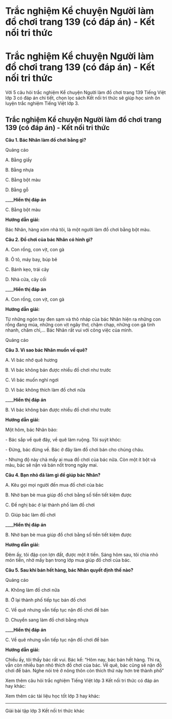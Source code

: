 # Trắc nghiệm Kể chuyện Người làm đồ chơi trang 139 (có đáp án) - Kết nối tri thức

# Trắc nghiệm Kể chuyện Người làm đồ chơi trang 139 (có đáp án) - Kết nối tri thức

Với 5 câu hỏi trắc nghiệm Kể chuyện Người làm đồ chơi trang 139 Tiếng Việt lớp 3 có đáp án chi tiết, chọn lọc sách Kết nối tri thức sẽ giúp học sinh ôn luyện trắc nghiệm Tiếng Việt lớp 3.

## Trắc nghiệm Kể chuyện Người làm đồ chơi trang 139 (có đáp án) - Kết nối tri thức

**Câu 1. Bác Nhân làm đồ chơi bằng gì?**

Quảng cáo

A. Bằng giấy

B. Bằng nhựa

C. Bằng bột màu

D. Bằng gỗ

____**Hiển thị đáp án**

C. Bằng bột màu

**Hướng dẫn giải:**

Bác Nhân, hàng xóm nhà tôi, là một người làm đồ chơi bằng bột màu.

**Câu 2. Đồ chơi của bác Nhân có hình gì?**

A. Con rồng, con vịt, con gà

B. Ô tô, máy bay, búp bê

C. Bánh kẹo, trái cây

D. Nhà cửa, cây cối

____**Hiển thị đáp án**

A. Con rồng, con vịt, con gà

**Hướng dẫn giải:**

Từ những ngón tay đen sạm và thô nháp của bác Nhân hiện ra những con rồng đang múa, những con vịt ngây thơ, chậm chạp, những con gà tinh nhanh, chăm chỉ,… Bác Nhân rất vui với công việc của mình.

Quảng cáo

**Câu 3. Vì sao bác Nhân muốn về quê?**

A. Vì bác nhớ quê hương

B. Vì bác không bán được nhiều đồ chơi như trước

C. Vì bác muốn nghỉ ngơi

D. Vì bác không thích làm đồ chơi nữa

____**Hiển thị đáp án**

B. Vì bác không bán được nhiều đồ chơi như trước

**Hướng dẫn giải:**

Một hôm, bác Nhân bảo:

\- Bác sắp về quê đây, về quê làm ruộng. Tôi suýt khóc:

\- Đừng, bác đừng về. Bác ở đây làm đồ chơi bán cho chúng cháu.

\- Nhưng độ này chả mấy ai mua đồ chơi của bác nữa. Còn một ít bột và màu, bác sẽ nặn và bán nốt trong ngày mai.

**Câu 4. Bạn nhỏ đã làm gì để giúp bác Nhân?**

A. Kêu gọi mọi người đến mua đồ chơi của bác

B. Nhờ bạn bè mua giúp đồ chơi bằng số tiền tiết kiệm được

C. Đề nghị bác ở lại thành phố làm đồ chơi

D. Giúp bác làm đồ chơi

____**Hiển thị đáp án**

B. Nhờ bạn bè mua giúp đồ chơi bằng số tiền tiết kiệm được

**Hướng dẫn giải:**

Đêm ấy, tôi đập con lợn đất, được một ít tiền. Sáng hôm sau, tôi chia nhỏ món tiền, nhờ mấy bạn trong lớp mua giúp đồ chơi của bác.

**Câu 5. Sau khi bán hết hàng, bác Nhân quyết định thế nào?**

Quảng cáo

A. Không làm đồ chơi nữa

B. Ở lại thành phố tiếp tục bán đồ chơi

C. Về quê nhưng vẫn tiếp tục nặn đồ chơi để bán

D. Chuyển sang làm đồ chơi bằng nhựa

____**Hiển thị đáp án**

C. Về quê nhưng vẫn tiếp tục nặn đồ chơi để bán

**Hướng dẫn giải:**

Chiều ấy, tôi thấy bác rất vui. Bác kể: “Hôm nay, bác bán hết hàng. Thì ra, vẫn còn nhiều bạn nhỏ thích đồ chơi của bác. Về quê, bác cũng sẽ nặn đồ chơi để bán. Nghe nói trẻ ở nông thôn còn thích thứ này hơn trẻ thành phố”

Xem thêm câu hỏi trắc nghiệm Tiếng Việt lớp 3 Kết nối tri thức có đáp án hay khác:

Xem thêm các tài liệu học tốt lớp 3 hay khác:

* * *

Giải bài tập lớp 3 Kết nối tri thức khác
